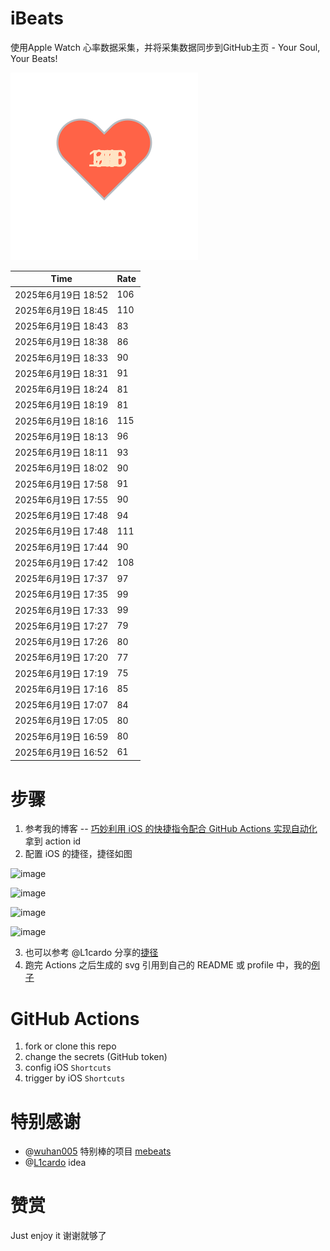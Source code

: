 # iBeats
使用Apple Watch 心率数据采集，并将采集数据同步到GitHub主页 - Your Soul, Your Beats!

![](./files/heart.svg)

<!--START_SECTION:my_heart_rate-->
| Time | Rate | 
 | ---- | ---- | 
| 2025年6月19日 18:52 | 106 |
| 2025年6月19日 18:45 | 110 |
| 2025年6月19日 18:43 | 83 |
| 2025年6月19日 18:38 | 86 |
| 2025年6月19日 18:33 | 90 |
| 2025年6月19日 18:31 | 91 |
| 2025年6月19日 18:24 | 81 |
| 2025年6月19日 18:19 | 81 |
| 2025年6月19日 18:16 | 115 |
| 2025年6月19日 18:13 | 96 |
| 2025年6月19日 18:11 | 93 |
| 2025年6月19日 18:02 | 90 |
| 2025年6月19日 17:58 | 91 |
| 2025年6月19日 17:55 | 90 |
| 2025年6月19日 17:48 | 94 |
| 2025年6月19日 17:48 | 111 |
| 2025年6月19日 17:44 | 90 |
| 2025年6月19日 17:42 | 108 |
| 2025年6月19日 17:37 | 97 |
| 2025年6月19日 17:35 | 99 |
| 2025年6月19日 17:33 | 99 |
| 2025年6月19日 17:27 | 79 |
| 2025年6月19日 17:26 | 80 |
| 2025年6月19日 17:20 | 77 |
| 2025年6月19日 17:19 | 75 |
| 2025年6月19日 17:16 | 85 |
| 2025年6月19日 17:07 | 84 |
| 2025年6月19日 17:05 | 80 |
| 2025年6月19日 16:59 | 80 |
| 2025年6月19日 16:52 | 61 |

<!--END_SECTION:my_heart_rate-->

# 步骤
1. 参考我的博客 -- [巧妙利用 iOS 的快捷指令配合 GitHub Actions 实现自动化](https://github.com/yihong0618/gitblog/issues/198) 拿到 action id
2. 配置 iOS 的捷径，捷径如图

![image](https://user-images.githubusercontent.com/15976103/122154218-0db0b480-ce97-11eb-93bb-5aec07c558dc.png)

![image](https://user-images.githubusercontent.com/15976103/122154236-186b4980-ce97-11eb-8e4b-70551a0391ae.png)

![image](https://user-images.githubusercontent.com/15976103/122154268-2d47dd00-ce97-11eb-902e-3acf292265a9.png)

![image](https://user-images.githubusercontent.com/15976103/122174055-fa144680-ceb4-11eb-9be2-3eb83cd516f7.png)

3. 也可以参考 @L1cardo 分享的[捷径](https://www.icloud.com/shortcuts/6ab6047b459c41ad822ad6b94b1c03d4)
4. 跑完 Actions 之后生成的 svg 引用到自己的 README 或 profile 中，我的[例子](https://github.com/yihong0618) 

# GitHub Actions

1. fork or clone this repo
2. change the secrets (GitHub token)
3. config iOS `Shortcuts` 
4. trigger by iOS `Shortcuts`

# 特别感谢
- @[wuhan005](https://github.com/wuhan005) 特别棒的项目 [mebeats](https://github.com/wuhan005/mebeats)
- @[L1cardo](https://github.com/L1cardo) idea

# 赞赏
Just enjoy it
谢谢就够了
